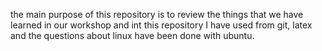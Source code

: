 the main purpose of this repository is to review the things that we have learned in our workshop and int this repository I have used from git, latex and the questions about linux have been done with ubuntu.
